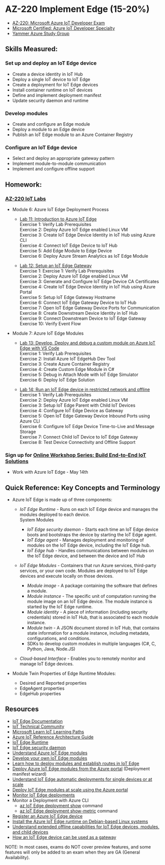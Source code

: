 # AZ-220 Implement Edge (15-20%)

* [AZ-220: Microsoft Azure IoT Developer Exam](https://docs.microsoft.com/en-us/learn/certifications/exams/az-220)
* [Microsoft Certified: Azure IoT Developer Specialty](https://docs.microsoft.com/en-us/learn/certifications/azure-iot-developer-specialty)
* [Yammer Azure Study Group](http://aka.ms/azurecsg)

## Skills Measured:
### Set up and deploy an IoT Edge device
* Create a device identity in IoT Hub
* Deploy a single IoT device to IoT Edge
* Create a deployment for IoT Edge devices
* Install container runtime on IoT devices
* Define and implement deployment manifest
* Update security daemon and runtime

### Develop modules
* Create and configure an Edge module
* Deploy a module to an Edge device
* Publish an IoT Edge module to an Azure Container Registry

### Configure an IoT Edge device
* Select and deploy an appropriate gateway pattern
* Implement module-to-module communication
* Implement and configure offline support

## Homework:
### [AZ-220 IoT Labs](https://microsoftlearning.github.io/AZ-220-Microsoft-Azure-IoT-Developer) 
* Module 6: Azure IoT Edge Deployment Process
  * [Lab 11: Introduction to Azure IoT Edge](https://microsoftlearning.github.io/AZ-220-Microsoft-Azure-IoT-Developer/Instructions/Labs/LAB_AK_11-introduction-to-azure-iot-edge.html) 
  <br />Exercise 1: Verify Lab Prerequisites
  <br />Exercise 2: Deploy Azure IoT Edge enabled Linux VM
  <br />Exercise 3: Create IoT Edge Device Identity in IoT Hub using Azure CLI
  <br />Exercise 4: Connect IoT Edge Device to IoT Hub
  <br />Exercise 5: Add Edge Module to Edge Device
  <br />Exercise 6: Deploy Azure Stream Analytics as IoT Edge Module

  * [Lab 12: Setup an IoT Edge Gateway](https://microsoftlearning.github.io/AZ-220-Microsoft-Azure-IoT-Developer/Instructions/Labs/LAB_AK_12-setup-an-iot-edge-gateway.html)
  <br />Exercise 1: Exercise 1: Verify Lab Prerequisites
  <br />Exercise 2: Deploy Azure IoT Edge enabled Linux VM
  <br />Exercise 3: Generate and Configure IoT Edge Device CA Certificates
  <br />Exercise 4: Create IoT Edge Device Identity in IoT Hub using Azure Portal
  <br />Exercise 5: Setup IoT Edge Gateway Hostname
  <br />Exercise 6: Connect IoT Edge Gateway Device to IoT Hub
  <br />Exercise 7: Open IoT Edge Gateway Device Ports for Communication
  <br />Exercise 8: Create Downstream Device Identity in IoT Hub
  <br />Exercise 9: Connect Downstream Device to IoT Edge Gateway
  <br />Exercise 10: Verify Event Flow

* Module 7: Azure IoT Edge Modules
  * [Lab 13: Develop, Deploy and debug a custom module on Azure IoT Edge with VS Code](https://microsoftlearning.github.io/AZ-220-Microsoft-Azure-IoT-Developer/Instructions/Labs/LAB_AK_13-deploy-and-debug-custom-azure-iot-edge-module.html)
  <br />Exercise 1: Verify Lab Prerequisites
  <br />Exercise 2: Install Azure IoT EdgeHub Dev Tool
  <br />Exercise 3: Create Azure Container Registry
  <br />Exercise 4: Create Custom Edge Module in C#
  <br />Exercise 5: Debug in Attach Mode with IoT Edge Simulator
  <br />Exercise 6: Deploy IoT Edge Solution

  * [Lab 14: Run an IoT Edge device in restricted network and offline](https://microsoftlearning.github.io/AZ-220-Microsoft-Azure-IoT-Developer/Instructions/Labs/LAB_AK_14-iot-edge-device-in-restricted-network.html)
  <br />Exercise 1: Verify Lab Prerequisites
  <br />Exercise 2: Deploy Azure IoT Edge enabled Linux VM
  <br />Exercise 3: Setup IoT Edge Parent with Child IoT Devices
  <br />Exercise 4: Configure IoT Edge Device as Gateway
  <br />Exercise 5: Open IoT Edge Gateway Device Inbound Ports using Azure CLI
  <br />Exercise 6: Configure IoT Edge Device Time-to-Live and Message Storage
  <br />Exercise 7: Connect Child IoT Device to IoT Edge Gateway
  <br />Exercise 8: Test Device Connectivity and Offline Support

### Sign up for [Online Workshop Series: Build End-to-End IoT Solutions](https://aka.ms/IoT-online-workshop)
* Work with Azure IoT Edge - May 14th

## Quick Reference: Key Concepts and Terminology
* Azure IoT Edge is made up of three components:
  * *IoT Edge Runtime* - Runs on each IoT Edge device and manages the modules deployed to each device.
  <br />System Modules
    * *IoT Edge security daemon* - Starts each time an IoT Edge device boots and bootstraps the device by starting the IoT Edge agent.
    * *IoT Edge agent* - Manages deployment and monitoring of modules on the IoT Edge device, including the IoT Edge hub. 
    * *IoT Edge hub* - Handles communications between modules on the IoT Edge device, and between the device and IoT Hub

  * *IoT Edge Modules* - Containers that run Azure services, third-party services, or your own code. Modules are deployed to IoT Edge devices and execute locally on those devices.
    * *Module image* - A package containing the software that defines a module.
    * *Module instance* - The specific unit of computation running the module image on an IoT Edge device. The module instance is started by the IoT Edge runtime.
    * *Module identity* - A piece of information (including security credentials) stored in IoT Hub, that is associated to each module instance.
    * *Module twin* - A JSON document stored in IoT Hub, that contains state information for a module instance, including metadata, configurations, and conditions. 
    * SDKs to develop custom modules in multiple languages (C#, C, Python, Java, Node.JS)
  
  * *Cloud-based Interface* - Enables you to remotely monitor and manage IoT Edge devices.
  
* Module Twin Properties of Edge Runtime Modules:
  * Desired and Reported properties
  * EdgeAgent properties
  * EdgeHub properties


## Resources
* [IoT Edge Documentation](https://docs.microsoft.com/en-us/azure/iot-edge/)
* [IoT Technical Community](https://techcommunity.microsoft.com/t5/internet-of-things-iot/ct-p/IoT)
* [Microsoft Learn IoT Learning Paths](http://aka.ms/mslearniot)
* [Azure IoT Reference Architecture Guide](https://docs.Microsoft.com/azure/architecture/reference-architectures/iot)
* [IoT Edge Runtime](https://docs.microsoft.com/en-us/azure/iot-edge/iot-edge-runtime)
* [IoT Edge security daemon](https://docs.microsoft.com/en-us/azure/iot-edge/iot-edge-security-manager)
* [Understand Azure IoT Edge modules](https://docs.microsoft.com/en-us/azure/iot-edge/iot-edge-modules)
* [Develop your own IoT Edge modules](https://docs.microsoft.com/en-us/azure/iot-edge/module-development)
* [Learn how to deploy modules and establish routes in IoT Edge](https://docs.microsoft.com/en-us/azure/iot-edge/module-composition)
* [Deploy Azure IoT Edge modules from the Azure portal](https://docs.microsoft.com/en-us/azure/iot-edge/how-to-deploy-modules-portal) (Deployment manifest wizard)
* [Understand IoT Edge automatic deployments for single devices or at scale](https://docs.microsoft.com/en-us/azure/iot-edge/module-deployment-monitoring)
* [Deploy IoT Edge modules at scale using the Azure portal](https://docs.microsoft.com/en-us/azure/iot-edge/how-to-deploy-at-scale)
* [Monitor IoT Edge deployments](https://docs.microsoft.com/en-us/azure/iot-edge/how-to-monitor-iot-edge-deployments)
* Monitor a Deployment with Azure CLI
  * [az IoT Edge deployment show](https://docs.microsoft.com/cli/azure/ext/azure-cli-iot-ext/iot/edge/deployment?view=azure-cli-latest#ext-azure-cli-iot-ext-az-iot-edge-deployment-show) command
  * [az IoT Edge deployment show-metric](https://docs.microsoft.com/cli/azure/ext/azure-cli-iot-ext/iot/edge/deployment?view=azure-cli-latest#ext-azure-cli-iot-ext-az-iot-edge-deployment-show-metric) command
* [Register an Azure IoT Edge device](https://docs.microsoft.com/en-us/azure/iot-edge/how-to-register-device)
* [Install the Azure IoT Edge runtime on Debian-based Linux systems](https://docs.microsoft.com/en-us/azure/iot-edge/how-to-install-iot-edge-linux)
* [Understand extended offline capabilities for IoT Edge devices, modules, and child devices](https://docs.microsoft.com/en-us/azure/iot-edge/offline-capabilities)
* [How an IoT Edge device can be used as a gateway](https://docs.microsoft.com/en-us/azure/iot-edge/iot-edge-as-gateway)

NOTE: In most cases, exams do NOT cover preview features, and some features will only be
added to an exam when they are GA (General Availability).
